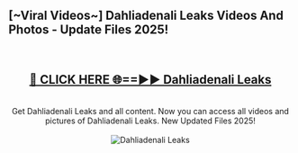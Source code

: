 <h2>[~Viral Videos~] Dahliadenali Leaks Videos And Photos - Update Files 2025!</h2>
<br>
<div align="center">
<h2><a href="https://top-ai-tools.click/QrbHav" rel="nofollow">🔴 CLICK HERE 🌐==►► Dahliadenali Leaks</a></h2>
<br>
Get Dahliadenali Leaks and all content. Now you can access all videos and pictures of Dahliadenali Leaks. New Updated Files 2025!
<br>
<br>
<a href="https://top-ai-tools.click/QrbHav" rel="nofollow" data-target="animated-image.originalLink"><img src="https://i.ibb.co.com/WyWwxjT/player-gif2.gif" alt="Dahliadenali Leaks" style="max-width: 100%; display: inline-block;" data-target="animated-image.originalImage"></a>
</div>
<br>